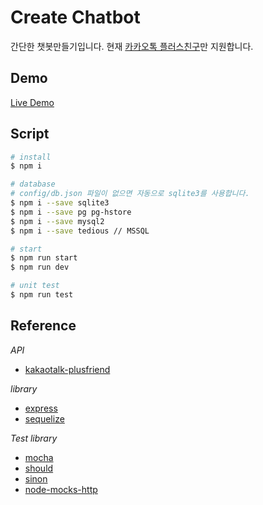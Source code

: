 # Create Chatbot

간단한 챗봇만들기입니다.
현재 [카카오톡 플러스친구](https://github.com/plusfriend/auto_reply)만 지원합니다.

## Demo

[Live Demo](https://pf.kakao.com/_xcwBxnC)

## Script


```bash
# install
$ npm i

# database
# config/db.json 파일이 없으면 자동으로 sqlite3를 사용합니다.
$ npm i --save sqlite3
$ npm i --save pg pg-hstore
$ npm i --save mysql2
$ npm i --save tedious // MSSQL

# start
$ npm run start
$ npm run dev

# unit test
$ npm run test
```

## Reference

_API_

- [kakaotalk-plusfriend](https://github.com/plusfriend/auto_reply)

_library_

- [express](http://expressjs.com/)
- [sequelize](http://docs.sequelizejs.com/)

_Test library_

- [mocha](https://mochajs.org)
- [should](shouldjs.github.io)
- [sinon](http://sinonjs.org/)
- [node-mocks-http](https://github.com/howardabrams/node-mocks-http)
